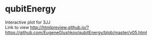 qubitEnergy
===========

Interactive plot for 3JJ 
<br>
Link to view http://htmlpreview.github.io/?https://github.com/EugeneGlushkov/qubitEnergy/blob/master/v05.html
